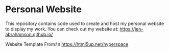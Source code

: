 # Personal Website
This repository contains code used to create and host my personal website to display my work.  You can check out my website at:
https://jen-abrahamson.github.io/

Website Template From:\n
https://html5up.net/hyperspace


